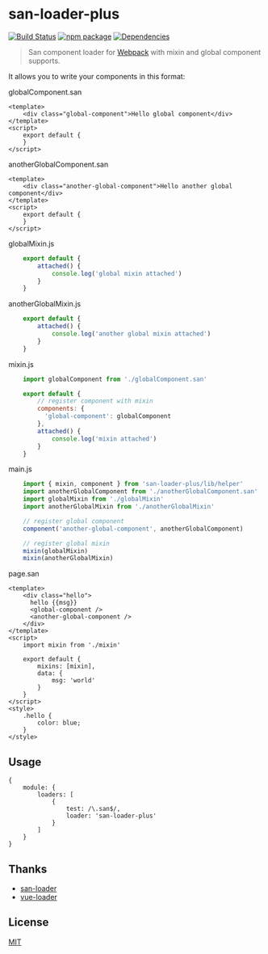 # san-loader-plus

[![Build Status](https://circleci.com/gh/ecomfe/san-loader/tree/master.svg?style=shield)](https://circleci.com/gh/ecomfe/san-loader/tree/master) [![npm package](https://img.shields.io/npm/v/san-loader.svg?maxAge=2592000)](https://www.npmjs.com/package/san-loader) [![Dependencies](http://img.shields.io/david/ecomfe/san-loader.svg)](https://david-dm.org/ecomfe/san-loader)

> San component loader for [Webpack](http://webpack.github.io) with mixin and global component supports.


It allows you to write your components in this format:

globalComponent.san
```
<template>
    <div class="global-component">Hello global component</div>
</template>
<script>
    export default {
    }
</script>
```

anotherGlobalComponent.san
```
<template>
    <div class="another-global-component">Hello another global component</div>
</template>
<script>
    export default {
    }
</script>
```

globalMixin.js
```js
    export default {
        attached() {
            console.log('global mixin attached')
        }
    }
```

anotherGlobalMixin.js
```js
    export default {
        attached() {
            console.log('another global mixin attached')
        }
    }
```

mixin.js
```js
    import globalComponent from './globalComponent.san'

    export default {
        // register component with mixin
        components: {
          'global-component': globalComponent
        },
        attached() {
            console.log('mixin attached')
        }
    }
```

main.js
```js
    import { mixin, component } from 'san-loader-plus/lib/helper'
    import anotherGlobalComponent from './anotherGlobalComponent.san'
    import globalMixin from './globalMixin'
    import anotherGlobalMixin from './anotherGlobalMixin'

    // register global component
    component('another-global-component', anotherGlobalComponent)

    // register global mixin
    mixin(globalMixin)
    mixin(anotherGlobalMixin)
```

page.san
```
<template>
    <div class="hello">
      hello {{msg}}
      <global-component />
      <another-global-component />
    </div>
</template>
<script>
    import mixin from './mixin'

    export default {
        mixins: [mixin],
        data: {
            msg: 'world'
        }
    }
</script>
<style>
    .hello {
        color: blue;
    }
</style>
```

## Usage

```
{
    module: {
        loaders: [
            {
                test: /\.san$/,
                loader: 'san-loader-plus'
            }
        ]
    }
}

```

## Thanks

* [san-loader](https://github.com/ecomfe/san-loader)
* [vue-loader](https://github.com/vuejs/vue-loader)

## License

[MIT](http://opensource.org/licenses/MIT)
